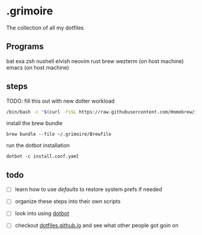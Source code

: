 # .grimoire
The collection of all my dotfiles
## Programs
bat
exa
zsh
nushell
elvish
neovim
rust
brew
wezterm (on host machine)
emacs (on host machine)
## steps
TODO: fill this out with new dotter workload
```bash
/bin/bash -c "$(curl -fsSL https://raw.githubusercontent.com/Homebrew/install/HEAD/install.sh)"
```
install the brew bundle
```
brew bundle --file ~/.grimoire/Brewfile
```

run the dotbot installation
```
dotbot -c install.conf.yaml
```
## todo
- [ ] learn how to use *defaults* to restore system prefs if needed
- [ ] organize these steps into their own scripts
- [ ] look into using [dotbot](https://github.com/anishathalye/dotbot)
- [ ] checkout [dotfiles.github.io](dotfiles.github.io) and see what other people got goin on

